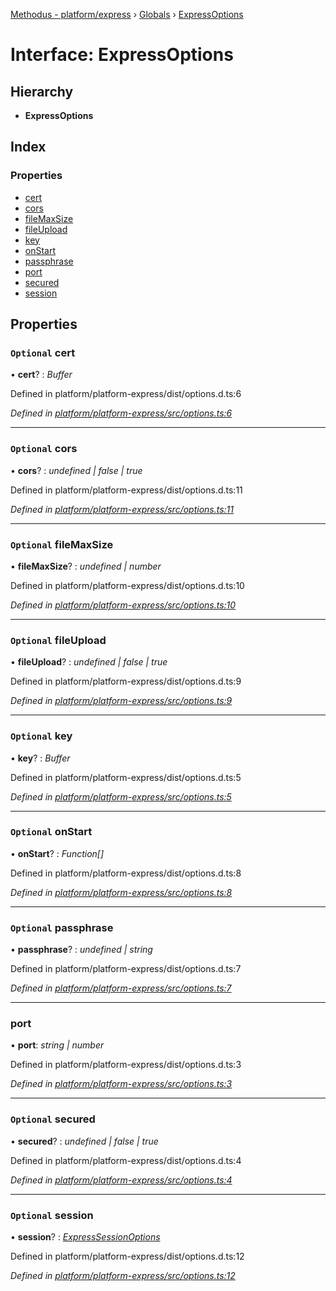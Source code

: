 [Methodus - platform/express](../README.md) › [Globals](../globals.md) › [ExpressOptions](expressoptions.md)

# Interface: ExpressOptions

## Hierarchy

* **ExpressOptions**

## Index

### Properties

* [cert](expressoptions.md#optional-cert)
* [cors](expressoptions.md#optional-cors)
* [fileMaxSize](expressoptions.md#optional-filemaxsize)
* [fileUpload](expressoptions.md#optional-fileupload)
* [key](expressoptions.md#optional-key)
* [onStart](expressoptions.md#optional-onstart)
* [passphrase](expressoptions.md#optional-passphrase)
* [port](expressoptions.md#port)
* [secured](expressoptions.md#optional-secured)
* [session](expressoptions.md#optional-session)

## Properties

### `Optional` cert

• **cert**? : *Buffer*

Defined in platform/platform-express/dist/options.d.ts:6

*Defined in [platform/platform-express/src/options.ts:6](https://github.com/nodulusteam/methodus.dev/blob/58b1bce/modules/platform/platform-express/src/options.ts#L6)*

___

### `Optional` cors

• **cors**? : *undefined | false | true*

Defined in platform/platform-express/dist/options.d.ts:11

*Defined in [platform/platform-express/src/options.ts:11](https://github.com/nodulusteam/methodus.dev/blob/58b1bce/modules/platform/platform-express/src/options.ts#L11)*

___

### `Optional` fileMaxSize

• **fileMaxSize**? : *undefined | number*

Defined in platform/platform-express/dist/options.d.ts:10

*Defined in [platform/platform-express/src/options.ts:10](https://github.com/nodulusteam/methodus.dev/blob/58b1bce/modules/platform/platform-express/src/options.ts#L10)*

___

### `Optional` fileUpload

• **fileUpload**? : *undefined | false | true*

Defined in platform/platform-express/dist/options.d.ts:9

*Defined in [platform/platform-express/src/options.ts:9](https://github.com/nodulusteam/methodus.dev/blob/58b1bce/modules/platform/platform-express/src/options.ts#L9)*

___

### `Optional` key

• **key**? : *Buffer*

Defined in platform/platform-express/dist/options.d.ts:5

*Defined in [platform/platform-express/src/options.ts:5](https://github.com/nodulusteam/methodus.dev/blob/58b1bce/modules/platform/platform-express/src/options.ts#L5)*

___

### `Optional` onStart

• **onStart**? : *Function[]*

Defined in platform/platform-express/dist/options.d.ts:8

*Defined in [platform/platform-express/src/options.ts:8](https://github.com/nodulusteam/methodus.dev/blob/58b1bce/modules/platform/platform-express/src/options.ts#L8)*

___

### `Optional` passphrase

• **passphrase**? : *undefined | string*

Defined in platform/platform-express/dist/options.d.ts:7

*Defined in [platform/platform-express/src/options.ts:7](https://github.com/nodulusteam/methodus.dev/blob/58b1bce/modules/platform/platform-express/src/options.ts#L7)*

___

###  port

• **port**: *string | number*

Defined in platform/platform-express/dist/options.d.ts:3

*Defined in [platform/platform-express/src/options.ts:3](https://github.com/nodulusteam/methodus.dev/blob/58b1bce/modules/platform/platform-express/src/options.ts#L3)*

___

### `Optional` secured

• **secured**? : *undefined | false | true*

Defined in platform/platform-express/dist/options.d.ts:4

*Defined in [platform/platform-express/src/options.ts:4](https://github.com/nodulusteam/methodus.dev/blob/58b1bce/modules/platform/platform-express/src/options.ts#L4)*

___

### `Optional` session

• **session**? : *[ExpressSessionOptions](expresssessionoptions.md)*

Defined in platform/platform-express/dist/options.d.ts:12

*Defined in [platform/platform-express/src/options.ts:12](https://github.com/nodulusteam/methodus.dev/blob/58b1bce/modules/platform/platform-express/src/options.ts#L12)*
